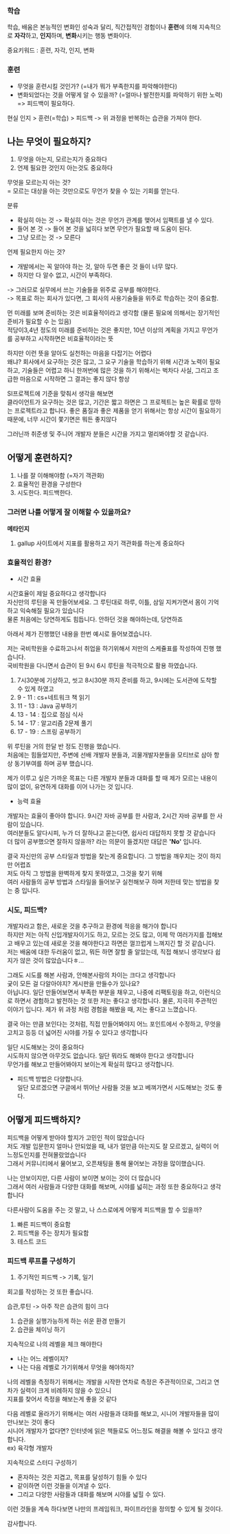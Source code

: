 ### 학습
학습, 배움은 본능적인 변화인 성숙과 달리, 직간접적인 경험이나 **훈련**에 의해 지속적으로 **자각**하고, **인지**하며, **변화**시키는 행동 변화이다.<br>

중요키워드 : 훈련, 자각, 인지, 변화<br>

### 훈련
- 무엇을 훈련시킬 것인가? (=내가 뭐가 부족한지를 파악해야한다)
- 변화되었다는 것을 어떻게 알 수 있을까? (=얼마나 발전한지를 파악하기 위한 노력) => 피드백이 필요하다.

현실 인지 > 훈련(=학습) > 피드백  -> 위 과정을 반복하는 습관을 가져야 한다.<br>

##  나는 무엇이 필요하지?
1) 무엇을 아는지, 모르는지가 중요하다
2) 언제 필요한 것인지 아는것도 중요하다

무엇을 모르는지 아는 것?<br>
= 모르는 대상을 아는 것만으로도 무언가 찾을 수 있는 기회를 얻는다.

분류
- 확실히 아는 것 -> 확실히 아는 것은 무언가 관계를 맺어서 임팩트를 낼 수 있다.
- 들어 본 것 -> 들어 본 것을 넓히다 보면 무언가 필요할 때 도움이 된다.
- 그냥 모르는 것 -> 모른다

언제 필요한지 아는 것?
- 개발에서는 꼭 알아야 하는 것, 알아 두면 좋은 것 들이 너무 많다.
- 하지만 다 알수 없고, 시간이 부족하다. 

-> 그러므로 실무에서 쓰는 기술들을 위주로 공부를 해야한다.<br>
-> 목표로 하는 회사가 있다면, 그 회사의 사용기술들을 위주로 학습하는 것이 중요함. 

먼 미래를 보며 준비하는 것은 비효율적이라고 생각함 (물론 필요에 의해서는 장기적인 준비가 필요할 수 는 있음)<br>
적당이3,4년 정도의 미래를 준비하는 것은 좋지만, 10년 이상의 계획을 가지고 무언가를 공부하고 시작하면은 비효율적이라는 뜻<br>

하지만 이런 뜻을 알아도 실천하는 마음을 다잡기는 어렵다 <br>
왜냐? 회사에서 요구하는 것은 많고, 그 요구 기술을 학습하기 위해 시간과 노력이 필요하고, 기술들은 어렵고 하니 
한꺼번에 많은 것을 하기 위해서는 벅차다 사실, 그리고 조급한 마음으로 시작하면 그 결과는 좋지 않다 항상
<br>

SI프로젝트에 기준을 맞춰서 생각을 해보면 <br>
클라이언트가 요구하는 것은 많고, 기간은 짧고 하면은 그 프로젝트는 높은 확률로 망하는 프로젝트라고 합니다. 
좋은 품질과 좋은 제품을 얻기 위해서는 항상 시간이 필요하기 때문에, 너무 시간이 쫓기면은 뭐든 좋지않다<br>

그러닌까 취준생 및 주니어 개발자 분들은 시간을 가지고 멀리봐야할 것 같습니다.<br>


## 어떻게 훈련하지?
1) 나를 잘 이해해야함 (=자기 객관화)
2) 효율적인 환경을 구성한다
3) 시도한다. 피드백한다. 

### 그러면 나를 어떻게 잘 이해할 수 있을까요?

**메타인지**
1) gallup 사이트에서 지표를 활용하고 자기 객관화를 하는게 중요하다



### 효율적인 환경?
- 시간 효율

시간효율이 제일 중요하다고 생각합니다<br>
자신만의 루틴을 꼭 만들어보세요. 그 루틴대로 하루, 이틀, 삼일 지켜가면서 몸이 기억하고 익숙해질 필요가 있습니다<br>
물론 처음에는 당연하게도 힘듭니다. 안하던 것을 해야하는데, 당연하죠<br>

아래서 제가 진행했던 내용을 한번 예시로 들어보겠습니다. 

저는 국비학원을 수료하고나서 취업을 하기위해서 저만의 스케쥴표를 작성하여 진행 했습니다.<br>
국비학원을 다니면서 습관이 된 9시 6시 루틴을 적극적으로 활용 하였습니다.
1) 7시30분에 기상하고, 씻고 8시30분 까지 준비를 하고, 9시에는 도서관에 도착할 수 있게 하였고
2) 9 - 11 : cs+네트워크 책 읽기
3) 11 - 13 : Java 공부하기 
4) 13 - 14 : 집으로 점심 식사
5) 14 - 17 : 알고리즘 2문제 풀기
6) 17 - 19 : 스프링 공부하기

위 루틴을 거의 한달 반 정도 진행을 했습니다.<br>
처음에는 힘들었지만, 주변에 선배 개발자 분들과, 괴물개발자분들을 모티브로 삼아 항상 동기부여를 하며 공부 했습니다.

제가 이루고 싶은 가까운 목표는 다른 개발자 분들과 대화를 할 때 제가 모르는 내용이 많이 없이, 유연하게 대화를 이어 나가는 것 입니다.


- 능력 효율

개발자는 효율이 좋아야 합니다. 9시간 자바 공부를 한 사람과, 2시간 자바 공부를 한 사람이 있습니다.<br>
여러분들도 알다시피, 누가 더 잘하냐고 묻는다면, 쉽사리 대답하지 못할 것 같습니다 <br>
더 많이 공부했으면 잘하지 않을까? 라는 의문이 들겠지만 대답은 **'No'** 입니다.

결국 자신만의 공부 스타일과 방법을 찾는게 중요합니다. 그 방법을 깨우치는 것이 하지만 어렵죠 <br>
저도 아직 그 방법을 완벽하게 찾지 못하였고, 그것을 찾기 위해 <br>
여러 사람들의 공부 방법과 스타일을 들어보구 실천해보구 하며 저한테 맞는 방법을 찾는 중 입니다.

### 시도, 피드백?
개발자라고 함은, 새로운 것을 추구하고 환경에 적응을 해가야 합니다<br>
하지만 저는 아직 신입개발자이기도 하고, 모르는 것도 많고, 이제 막 여러가지를 접해보고 배우고 있는데 새로운 것을 해야한다고 하면은 
껄끄럽게 느껴지긴 할 것 같습니다. <br>
저는 배움에 대한 두러움이 없고, 뭐든 하면 잘할 줄 알았는데, 직접 해보니 생각보다 쉽지가 않은 것이 많았습니다ㅎ...<br>

그래도 시도를 해본 사람과, 안해본사람의 차이는 크다고 생각합니다<br>
궂이 모든 걸 다알아야지? 게시판을 만들수가 있나요? <br>
아닙니다. 일단 만들어보면서 부족한 부분을 채우고, 나중에 리팩토링을 하고, 이런식으로 하면서 경험하고 발전하는 것 또한 저는 좋다고 생각합니다.
물론, 지극히 주관적인 이야기 입니다. 제가 위 과정 처럼 경험을 해봤을 때, 저는 좋다고 느꼈습니다.

결국 아는 만큼 보인다는 것처럼, 직접 만들어봐야지 어느 포인트에서 수정하고, 무엇을 고치고 등등 더 넓어진 시야를 가질 수 있다고 생각합니다<br>

일단 시도해보는 것이 중요하다<br>
시도하지 않으면 아무것도 없습니다. 일단 뭐라도 해봐야 한다고 생각합니다<br>
무언가를 해보고 만들어봐야지 보이는게 확실히 많다고 생각합니다. <br>

+ 피드백 방법은 다양합니다.<br>
일단 모르겠으면 구글에서 뛰어난 사람들 것을 보고 베껴가면서 시도해보는 것도 좋다.

  
## 어떻게 피드백하지?
피드백을 어떻게 받아야 할지가 고민인 적이 많았습니다<br>
저도 개발 입문한지 얼마나 안되었을 때, 내가 얼만큼 아는지도 잘 모르겠고, 실력이 어느정도인지를 전혀몰랐었습니다<br>
그래서 커뮤니티에서 묾어보고, 오픈채팅을 통해 물어보는 과정을 많이했습니다.<br>

나는 안보이지만, 다른 사람이 보이면 보이는 것이 더 많습니다<br>
그래서 여러 사람들과 다양한 대화를 해보며, 시야를 넓히는 과정 또한 중요하다고 생각합니다<br>

다른사람이 도움을 주는 것 말고, 나 스스로에게 어떻게 피드백을 할 수 있을까?
1) 빠른 피드백이 중요함
2) 피드백을 주는 장치가 필요함
3) 테스트 코드

### 피드백 루프를 구성하기
1) 주기적인 피드백 -> 기록, 일기

회고를 작성하는 것 또한 좋습니다.<br>

습관,루틴 -> 아주 작은 습관의 힘이 크다
1) 습관을 실행가능하게 하는 쉬운 환경 만들기
2) 습관을 체이닝 하기


지속적으로 나의 레벨을 체크 해야한다 <br>
- 나는 어느 레벨이지?
- 나는 다음 레벨로 가기위해서 무엇을 해야하지?

나의 레벨을 측정하기 위해서는 개발을 시작한 연차로 측정은 주관적이므로, 그리고 연차가 실력이 크게 비례하지 않을 수 있으니<br>
지표를 찾어서 측정을 해보는게 좋을 것 같다<br>

다음 레벨로 올라가기 위해서는 여러 사람들과 대화를 해보고, 시니어 개발자들을 많이 만나보는 것이 좋다<br>
시니어 개발자가 없다면? 인터넷에 읽은 책들로도 어느정도 해결을 해볼 수 있다고 생각합니다.<br>
ex) 육각형 개발자


지속적으로 스터디 구성하기
- 혼자하는 것은 지겹고, 목표를 달성하기 힘들 수 있다
- 같이하면 이런 것들을 이겨낼 수 있다.
- 그리고 다양한 사람들과 대화를 해보며 시야를 넓힐 수 있다.


이런 것들을 계속 하다보면 나만의 프레임워크, 파이프라인을 정의할 수 있게 될 것이다.

감사합니다.





































